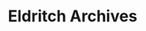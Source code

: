 ---
title: Eldritch Archives
nav_order: 13
redirect_to: https://docs.google.com/spreadsheets/d/1TzDe6x5TRpJevprYeh6xxdNXU5Wk40Q1GU30AKIrgAM/edit?usp=sharing
opens_in_new_tab: true
---